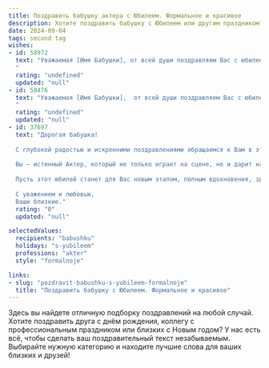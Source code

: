 ```yaml
---
title: Поздравить бабушку актера с Юбилеем. Формальное и красивое
description: Хотите поздравить бабушку с Юбилеем или другим праздником? Наш ИИ создаст незабываемое поздравление, а вы обязательно выделитесь среди других.  
date: 2024-09-04
tags: second tag
wishes:
- id: 58972
  text: "Уважаемая [Имя Бабушки], от всей души поздравляем Вас с юбилеем!  Ваш талант, профессионализм и харизма на сцене всегда вдохновляли и восхищали.  Желаем Вам крепкого здоровья, долгих лет жизни, творческого долголетия и ярких ролей!
  "
  rating: "undefined"
  updated: "null"
- id: 58476
  text: "Уважаемая [Имя Бабушки],  от всей души поздравляем Вас с юбилеем! Ваша яркая актерская  карьера, полная  искренности и таланта,  вдохновляет  не одно поколение.  Желаем Вам крепкого здоровья,  неиссякаемой  энергии,  радости  и  счастья на долгие годы!
  "
  rating: "undefined"
  updated: "null"
- id: 37697
  text: "Дорогая бабушка!
  
  С глубокой радостью и искренними поздравлениями обращаемся к Вам в этот знаменательный день – Ваш юбилей! Ваша жизнь, подобно самой прекрасной сцене, полна ярких моментов, талантливых ролей и бесконечных побед.
  
  Вы – истинный Актер, который не только играет на сцене, но и дарит нам настоящую жизнь своим мудрым опытом, нежностью и любовью. Ваше сердце наполнено теплом, а душа светится добротой, что придаёт сил всем вокруг.
  
  Пусть этот юбилей станет для Вас новым этапом, полным вдохновения, здоровья и счастья. Желаем Вам крепкого здоровья, ярких впечатлений, семейного уюта и любви близких. Пусть каждый день будет насыщен радостью и положительными эмоциями.
  
  С уважением и любовью,
  Ваши близкие."
  rating: "0"
  updated: "null"

selectedValues:
  recipients: "babushku"
  holidays: "s-yubileem"
  professions: "akter"
  style: "formalnoje"

links:
- slug: "pozdravit-babushku-s-yubileem-formalnoje"
  title: "Поздравить бабушку с Юбилеем. Формальное и красивое"
---
```


Здесь вы найдете отличную подборку поздравлений на любой случай. 
Хотите поздравить друга с днём рождения, коллегу с профессиональным праздником или близких с Новым годом? У нас есть всё, чтобы сделать ваш поздравительный текст незабываемым. Выбирайте нужную категорию и находите лучшие слова для ваших близких и друзей!

